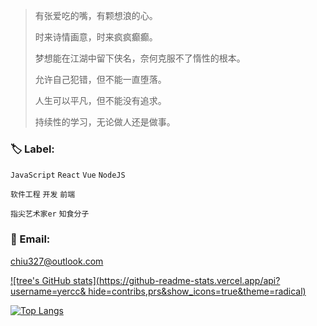 > 有张爱吃的嘴，有颗想浪的心。
>
> 时来诗情画意，时来疯疯癫癫。
>
> 梦想能在江湖中留下侠名，奈何克服不了惰性的根本。
>
> 允许自己犯错，但不能一直堕落。
>
> 人生可以平凡，但不能没有追求。
>
> 持续性的学习，无论做人还是做事。

### 🏷️ Label: 

`JavaScript` `React` `Vue` `NodeJS` 

`软件工程` `开发` `前端`

`指尖艺术家er` `知食分子`

### 📧 Email:

chiu327@outlook.com

[![tree's GitHub stats](https://github-readme-stats.vercel.app/api?username=yercc&
hide=contribs,prs&show_icons=true&theme=radical)](https://github.com/yercc/github-readme-stats)

[![Top Langs](https://github-readme-stats.vercel.app/api/top-langs/?username=yercc&layout=compact)](https://github.com/yercc/github-readme-stats)

